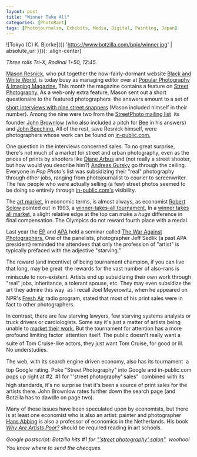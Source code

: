 ```yaml
---
layout: post
title: "Winner Take All"
categories: [PhotoRant]
tags: [Photojournalsm, Exhibits, Media, Digital, Painting, Japan]
---
```



![Tokyo (C) K. Bjorke]({{ 'https://www.botzilla.com/bpix/winner.jpg' | absolute_url }}){: .align-center}


<i>Three rolls Tri-X, Rodinal 1+50, 12:45.</i>

<a href="http://www.photogs.com/pedestrianphotos/" rel="aquaintance">Mason Resnick,</a> who put together the now-fairly-dormant website <a href="http://www.photogs.com/bwworld/">Black and White World,</a> is today busy as managing editor over at <a href="http://www.popphoto.com/">Popular Photography &amp; Imaging Magazine.</a> This month the magazine contains a feature on <a href="/photo/salon/gindex.html">Street Photography.</a> As a web-only extra feature, Mason sent out a short questionaire to the featured photographers &#151; the answers amount to a set of <a href="http://www.popularphotography.com/article.asp?section_id=5&article_id=855&page_number=1">short interviews with nine street snappers</a> (Mason included himself in their number). Among the nine were two from the <a href="http://lists.topica.com/lists/streetphoto/">StreetPhoto mailing list</a> &#151; its founder <a href="http://www.johnbrownlow.com/" rel="friend">John Brownlow</a> (who also included a pitch for <a href="http://www.beeflowers.com/" rel="friend">Bee</a> in his answers) and <a href="http://staff.bath.ac.uk/bssjrb/Photographic/photo.htm" rel="colleague">John Beeching.</a> All of the rest, save Resnick himself, were photographers whose work can be found on <a href="http://www.in-public.com/">in-public.com.</a>

One question in the interviews concerned sales. To no great surprise, there's not much of a market for street and urban photography, even as the prices of prints by shooters like <a href="http://www.artistsearch.com/artists/DIANE_ARBUS.htm">Diane Arbus</a> and (not really a street shooter, but how would you describe him?) <a href="http://www.artistsearch.com/artists/GURSKY_ANDREAS.htm">Andreas Gursky</a> go through the ceiling. Everyone in <i>Pop Photo's</i> list was subsidizing their "real" photography through other jobs, ranging from photojournalist to courier to screenwriter. The few people who were actually selling (a few) street photos seemed to be doing so entirely through <a href="http://www.in-public.com/">in-public.com's</a> visibility.

<!--more-->
The <a href="http://www.artistsearch.com/">art market,</a> in economic terms, is almost always, as economist <a href="/blog/archives/000303.html">Robert Solow</a> pointed out in 1993, a <a href="http://www.pewarts.org/1993speech.html">winner-takes-all tournament.</a> In a <a href="http://www.economist.com/research/Economics/alphabetic.cfm?LETTER=W#WINNER%2DTAKES%2DALL%20MARKETS">winner takes all market,</a> a slight relative edge at the top can make a <i>huge</i> difference in final compensation. The Olympics do not reward fourth place with a medal.

Last year the <a href="www.editorialphoto.com">EP</a> and <a href="http://www.apanational.com/">APA</a> held a seminar called <a href="www.editorialphoto.com/education/wap.pdf">The War Against Photographers.</a> One of the panelists, photographer Jeff Sedlik (a past APA president) reminded the attendees that only the profession of "artist" is typically prefaced with the adjective "starving."

The reward (and incentive) of being tournament champion, if you can live that long, may be great &#151; the rewards for the vast number of also-rans is miniscule to non-existent. Artists end up subsidizing their own work through "real" jobs, inheritance, a tolerant spouse, etc. They may even subsidize the art they admire this way &#151; as I recall Joel Meyerowitz, when he appeared on NPR's <a href="http://freshair.npr.org/">Fresh Air</a> radio program, stated that most of his print sales were in fact to other photographers.

In contrast, there are few starving lawyers, few starving systems analysts or truck drivers or cardiologists. Some say it's just a matter of artists being unable to <a href="http://www.marketing4artists.net/">market their work.</a> But the tournament for attention has a more profound limiting factor &#151; attention itself. The public doesn't really want a suite of Tom Cruise-like actors, they just want Tom Cruise, for good or ill. No understudies.

The web, with its search engine driven economy, also has its tournament &#151; a top Google rating. Poke "Street Photography" into Google and in-public.com pops up right at #2 &#151; #1 for "'street photography' sales" &#151; combined with its high standards, it's no surprise that it's been a source of print sales for the artists there. John Brownlow rates further down the search page (and Botzilla has to dawdle on page two). 

Many of these issues have been speculated upon by economists, but there is at least one economist who is also an artist: painter and photographer <a href="http://www.xs4all.nl/~abbing/">Hans Abbing</a> is also a professor of economics in the Netherlands. His book <a href="http://www.xs4all.nl/~abbing/DOCeconomist/new_book.htm"><cite>Why Are Artists Poor?</cite></a> should be required reading in art schools.

<i>Google postscript: Botzilla hits #1 for <a href="http://www.google.com/search?hl=en&lr=&ie=UTF-8&oe=UTF-8&q=%22street+photography%22+salon&btnG=Search">"'street photography' salon"</a> &#151; woohoo! You know where to send the checques.</i>
